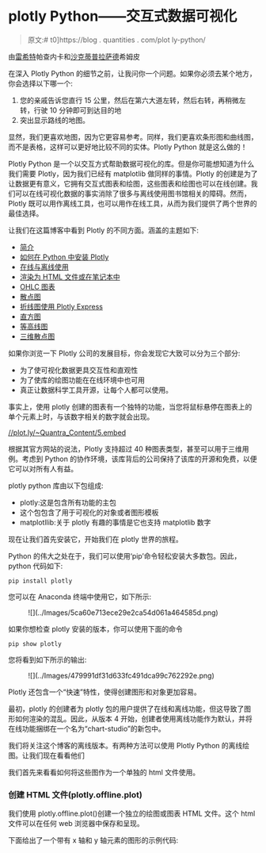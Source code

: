 # plotly Python——交互式数据可视化

> 原文:# t0]https://blog . quantities . com/plot ly-python/

由[雷希特](https://www.linkedin.com/in/rekhit/)帕查内卡和[沙克蒂普拉萨德](https://www.linkedin.com/in/shaktishimpi/)希姆皮

在深入 Plotly Python 的细节之前，让我问你一个问题。如果你必须去某个地方，你会选择以下哪一个:

1.  您的亲戚告诉您直行 15 公里，然后在第六大道左转，然后右转，再稍微左转，行驶 10 分钟即可到达目的地
2.  突出显示路线的地图。

显然，我们更喜欢地图，因为它更容易参考。同样，我们更喜欢条形图和曲线图，而不是表格，这样可以更好地比较不同的实体。Plotly Python 就是这么做的！

Plotly Python 是一个以交互方式帮助数据可视化的库。但是你可能想知道为什么我们需要 Plotly，因为我们已经有 matplotlib 做同样的事情。Plotly 的创建是为了让数据更有意义，它拥有交互式图表和绘图，这些图表和绘图也可以在线创建。我们可以在线可视化数据的事实消除了很多与离线使用图书馆相关的障碍。然而，Plotly 既可以用作离线工具，也可以用作在线工具，从而为我们提供了两个世界的最佳选择。

让我们在这篇博客中看到 Plotly 的不同方面。涵盖的主题如下:

*   [简介](#Introduction)
*   [如何在 Python 中安装 Plotly](#Install-Plotly)
*   [在线与离线使用](#Online-Offline-Usage)
*   [渲染为 HTML 文件或在笔记本中](#Render-HTML-Notebook)
*   [OHLC 图表](#OHLC-Chart)
*   [散点图](#Scatter-Plot)
*   [折线图使用 Plotly Express](#Line-Chart)
*   [直方图](#Histogram)
*   [等高线图](#Contour-Charts)
*   [三维散点图](#Scatter-Plot-3D)

如果你浏览一下 Plotly 公司的发展目标，你会发现它大致可以分为三个部分:

*   为了使可视化数据更具交互性和直观性
*   为了使库的绘图功能在在线环境中也可用
*   真正让数据科学工具开源，让每个人都可以使用。

事实上，使用 plotly 创建的图表有一个独特的功能，当您将鼠标悬停在图表上的单个元素上时，与该数字相关的数字就会出现。

[//plot.ly/~Quantra_Content/5.embed](//plot.ly/~Quantra_Content/5.embed)

根据其官方网站的说法，Plotly 支持超过 40 种图表类型，甚至可以用于三维用例。考虑到 Python 的协作环境，该库背后的公司保持了该库的开源和免费，以便它可以对所有人有益。

plotly python 库由以下包组成:

*   plotly:这是包含所有功能的主包
*   这个包包含了用于可视化的对象或者图形模板
*   matplotllib:关于 plotly 有趣的事情是它也支持 matplotlib 数字

现在让我们首先安装它，开始我们在 plotly 世界的旅程。

Python 的伟大之处在于，我们可以使用‘pip’命令轻松安装大多数包。因此，python 代码如下:

```
pip install plotly
```

您可以在 Anaconda 终端中使用它，如下所示:

<figure class="kg-card kg-image-card kg-width-full">![](../Images/5ca60e713ece29e2ca54d061a464585d.png)</figure>

如果你想检查 plotly 安装的版本，你可以使用下面的命令

```
pip show plotly
```

您将看到如下所示的输出:

<figure class="kg-card kg-image-card kg-width-full">![](../Images/479991df31d633fc491dca99c762292e.png)</figure>

Plotly 还包含一个“快速”特性，使得创建图形和对象更加容易。

最初，plotly 的创建者为 plotly 包的用户提供了在线和离线功能，但这导致了图形如何渲染的混乱。因此，从版本 4 开始，创建者使用离线功能作为默认，并将在线功能捆绑在一个名为“chart-studio”的新包中。

我们将关注这个博客的离线版本。有两种方法可以使用 Plotly Python 的离线绘图。让我们现在看看他们

我们首先来看看如何将这些图作为一个单独的 html 文件使用。

### 创建 HTML 文件(plotly.offline.plot)

我们使用 plotly.offline.plot()创建一个独立的绘图或图表 HTML 文件。这个 html 文件可以在任何 web 浏览器中保存和呈现。

下面给出了一个带有 x 轴和 y 轴元素的图形的示例代码: